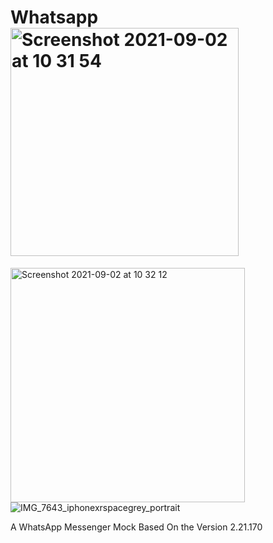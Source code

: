 # Whatsapp<img width="365" alt="Screenshot 2021-09-02 at 10 31 54" src="https://user-images.githubusercontent.com/71823674/131820056-4c294fe9-4333-432b-aa61-36ca93e39696.png">
<img width="375" alt="Screenshot 2021-09-02 at 10 32 12" src="https://user-images.githubusercontent.com/71823674/131820107-1dd82d2e-70b4-41d2-87cd-130cf16f51da.png">![IMG_7643_iphonexrspacegrey_portrait](https://user-images.githubusercontent.com/71823674/131822262-4dd1a998-9dd0-40e4-9d12-ce0775bc87e2.png)



A WhatsApp Messenger Mock Based On the Version 2.21.170
